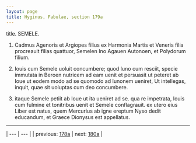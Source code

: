 ```yaml
---
layout: page
title: Hyginus, Fabulae, section 179a
---
```


title. SEMELE.



1. Cadmus Agenoris et Argiopes filius ex Harmonia Martis et Veneris filia procreauit filias quattuor, Semelen Ino Agauen Autonoen, et Polydorum filium.



2. Iouis cum Semele uoluit concumbere; quod Iuno cum resciit, specie immutata in Beroen nutricem ad eam uenit et persuasit ut peteret ab Ioue ut eodem modo ad se quomodo ad Iunonem ueniret, Ut intellegas, inquit, quae sit uoluptas cum deo concumbere.



3. itaque Semele petiit ab Ioue ut ita ueniret ad se. qua re impetrata, Iouis cum fulmine et tonitribus uenit et Semele conflagrauit. ex utero eius Liber est natus, quem Mercurius ab igne ereptum Nyso dedit educandum, et Graece Dionysus est appellatus.



---

| --- | --- |
| previous: [178a](../178a/) | next: [180a](../180a/) |